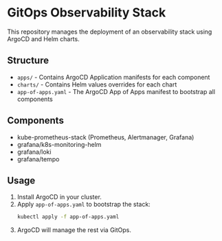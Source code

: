 # GitOps Observability Stack

This repository manages the deployment of an observability stack using ArgoCD and Helm charts.

## Structure

- `apps/` - Contains ArgoCD Application manifests for each component
- `charts/` - Contains Helm values overrides for each chart
- `app-of-apps.yaml` - The ArgoCD App of Apps manifest to bootstrap all components

## Components
- kube-prometheus-stack (Prometheus, Alertmanager, Grafana)
- grafana/k8s-monitoring-helm
- grafana/loki
- grafana/tempo

## Usage
1. Install ArgoCD in your cluster.
2. Apply `app-of-apps.yaml` to bootstrap the stack:
   ```sh
   kubectl apply -f app-of-apps.yaml
   ```
3. ArgoCD will manage the rest via GitOps.
